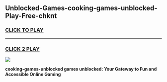
## Unblocked-Games-cooking-games-unblocked-Play-Free-chknt
<h3>
<a href="https://premium76.site?title=cooking-games-unblocked&ref=21A">CLICK TO PLAY</a></h3>
<hr>

<h3>
<a href="https://premium76.site?title=cooking-games-unblocked&ref=21A">CLICK 2 PLAY</a>
  
</h3>

<a href="https://premium76.site?title=cooking-games-unblocked&ref=21A"><img src="https://clearcache.store/games.png"></a>


**cooking-games-unblocked games unblocked: Your Gateway to Fun and Accessible Online Gaming**
